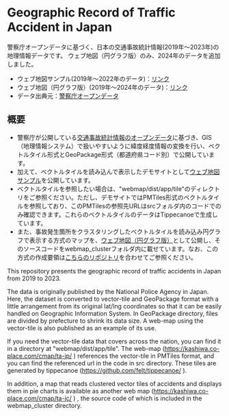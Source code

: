 # Geographic Record of Traffic Accident in Japan 
警察庁オープンデータに基づく、日本の交通事故統計情報(2019年〜2023年)の地理情報データです。
ウェブ地図（円グラフ版）のみ、2024年のデータを追加しました。

- ウェブ地図サンプル(2019年〜2022年のデータ)：[リンク](https://kashiwa.co-place.com/cmap/ta-jp/)
- ウェブ地図（円グラフ版）(2019年〜2024年のデータ)：[リンク](https://kashiwa.co-place.com/cmap/ta-jc/)
- データ出典元：[警察庁オープンデータ](https://www.npa.go.jp/publications/statistics/koutsuu/opendata/index_opendata.html)

## 概要
- 警察庁が公開している[交通事故統計情報のオープンデータ](https://www.npa.go.jp/publications/statistics/koutsuu/opendata/index_opendata.html)に基づき、GIS（地理情報システム）で扱いやすいように緯度経度情報の変換を行い、ベクトルタイル形式とGeoPackage形式（都道府県コード別）で公開しています。
- 加えて、ベクトルタイルを読み込んで表示したデモサイトとして[ウェブ地図サンプル](https://kashiwa.co-place.com/cmap/ta-jp/)を公開しています。
- ベクトルタイルを参照したい場合は、"webmap/dist/app/tile"のディレクトリをご参照ください。ただし、デモサイトではPMTiles形式のベクトルタイルを参照しており、このPMTilesの参照先URLはsrcフォルダ内のコードでのみ確認できます。これらのベクトルタイルのデータはTippecanoeで生成しています。
- また、事故発生箇所をクラスタリングしたベクトルタイルを読み込み円グラフで表示する方式のマップを、[ウェブ地図（円グラフ版）](https://kashiwa.co-place.com/cmap/ta-jc/)として公開し、そのソースコードをwebmap_clusterフォルダ内に載せています。なお、この方式の作成要領は[こちらのリポジトリ](https://github.com/sanskruthiya/ta-chiba2022)を合わせてご参照ください。

This repository presents the geographic record of traffic accidents in Japan from 2019 to 2023.

The data is originally published by the National Police Agency in Japan.
Here, the dataset is converted to vector-tile and GeoPackage format with a little arrangement from its original lat/lng coordinates 
so that it can be easily handled on Geographic Information System.
In GeoPackage directory, files are divided by prefecture to shrink its data size.
A web-map using the vector-tile is also published as an example of its use.

If you need the vector-tile data that covers across the nation, you can find it in a directory at "webmap/dist/app/tile".
The web-map (https://kashiwa.co-place.com/cmap/ta-jp/ ) references the vector-tile in PMTiles format, and you can find the referenced url in the code in src directory.
These tiles are generated by tippecanoe (https://github.com/felt/tippecanoe/ ).

In addition, a map that reads clustered vector tiles of accidents and displays them in pie charts is available as another web map (https://kashiwa.co-place.com/cmap/ta-jc/ ) , the source code of which is included in the webmap_cluster directory.
